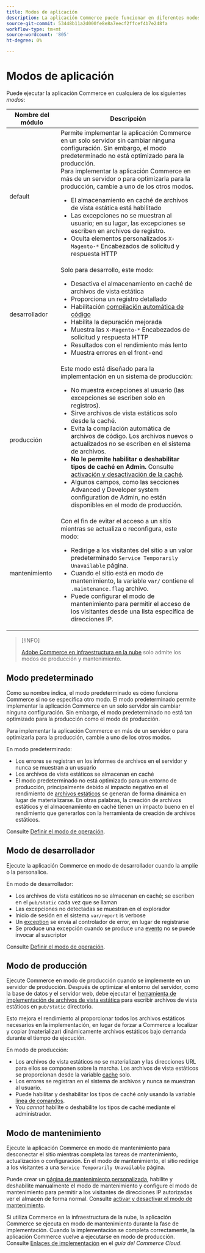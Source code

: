 ```yaml
---
title: Modos de aplicación
description: La aplicación Commerce puede funcionar en diferentes modos según sus necesidades. Vea una lista detallada de los modos de aplicación disponibles.
source-git-commit: 53448b11a2d000fe8e8a7eecf2ffcef4b7e248fa
workflow-type: tm+mt
source-wordcount: '805'
ht-degree: 0%

---
```



# Modos de aplicación

Puede ejecutar la aplicación Commerce en cualquiera de los siguientes _modos_:

| Nombre del módulo | Descripción |
| ----------- | ----------- |
| default | Permite implementar la aplicación Commerce en un solo servidor sin cambiar ninguna configuración. Sin embargo, el modo predeterminado no está optimizado para la producción.<br>Para implementar la aplicación Commerce en más de un servidor o para optimizarla para la producción, cambie a uno de los otros modos.<ul><li>El almacenamiento en caché de archivos de vista estática está habilitado</li><li>Las excepciones no se muestran al usuario; en su lugar, las excepciones se escriben en archivos de registro.</li><li>Oculta elementos personalizados `X-Magento-*` Encabezados de solicitud y respuesta HTTP</li></ul> |
| desarrollador | Solo para desarrollo, este modo:<ul><li>Desactiva el almacenamiento en caché de archivos de vista estática</li><li>Proporciona un registro detallado</li><li>Habilitación [compilación automática de código](../cli/code-compiler.md)</li><li>Habilita la depuración mejorada</li><li>Muestra las `X-Magento-*` Encabezados de solicitud y respuesta HTTP</li><li>Resultados con el rendimiento más lento</li><li>Muestra errores en el front-end</li></ul> |
| producción | Este modo está diseñado para la implementación en un sistema de producción:<ul><li>No muestra excepciones al usuario (las excepciones se escriben solo en registros).</li><li>Sirve archivos de vista estáticos solo desde la caché.</li><li>Evita la compilación automática de archivos de código. Los archivos nuevos o actualizados no se escriben en el sistema de archivos.</li><li>**No le permite habilitar o deshabilitar tipos de caché en Admin.** Consulte [activación y desactivación de la caché](../cli/manage-cache.md#enable-or-disable-cache-types).</li><li>Algunos campos, como las secciones Advanced y Developer system configuration de Admin, no están disponibles en el modo de producción.</li></ul> |
| mantenimiento | Con el fin de evitar el acceso a un sitio mientras se actualiza o reconfigura, este modo:<ul><li>Redirige a los visitantes del sitio a un valor predeterminado `Service Temporarily Unavailable` página.</li><li>Cuando el sitio está en modo de mantenimiento, la variable `var/` contiene el `.maintenance.flag` archivo.</li><li>Puede configurar el modo de mantenimiento para permitir el acceso de los visitantes desde una lista específica de direcciones IP.</li></ul> |

>[!INFO]
>
>[Adobe Commerce en infraestructura en la nube](https://devdocs.magento.com/cloud/bk-cloud.html) solo admite los modos de producción y mantenimiento.

## Modo predeterminado

Como su nombre indica, el modo predeterminado es cómo funciona Commerce si no se especifica otro modo. El modo predeterminado permite implementar la aplicación Commerce en un solo servidor sin cambiar ninguna configuración. Sin embargo, el modo predeterminado no está tan optimizado para la producción como el modo de producción.

Para implementar la aplicación Commerce en más de un servidor o para optimizarla para la producción, cambie a uno de los otros modos.

En modo predeterminado:

- Los errores se registran en los informes de archivos en el servidor y nunca se muestran a un usuario
- Los archivos de vista estáticos se almacenan en caché
- El modo predeterminado no está optimizado para un entorno de producción, principalmente debido al impacto negativo en el rendimiento de [archivos estáticos](https://glossary.magento.com/static-files) se generan de forma dinámica en lugar de materializarse. En otras palabras, la creación de archivos estáticos y el almacenamiento en caché tienen un impacto bueno en el rendimiento que generarlos con la herramienta de creación de archivos estáticos.

Consulte [Definir el modo de operación](../cli/set-mode.md).

## Modo de desarrollador

Ejecute la aplicación Commerce en modo de desarrollador cuando la amplíe o la personalice.

En modo de desarrollador:

- Los archivos de vista estáticos no se almacenan en caché; se escriben en el `pub/static` cada vez que se llaman
- Las excepciones no detectadas se muestran en el explorador
- Inicio de sesión en el sistema `var/report` is verbose
- Un [exception](https://glossary.magento.com/exception) se envía al controlador de error, en lugar de registrarse
- Se produce una excepción cuando se produce una [evento](https://glossary.magento.com/event) no se puede invocar al suscriptor

Consulte [Definir el modo de operación](../cli/set-mode.md).

## Modo de producción

Ejecute Commerce en modo de producción cuando se implemente en un servidor de producción. Después de optimizar el entorno del servidor, como la base de datos y el servidor web, debe ejecutar el [herramienta de implementación de archivos de vista estática](../cli/static-view-file-deployment.md) para escribir archivos de vista estáticos en `pub/static` directorio.

Esto mejora el rendimiento al proporcionar todos los archivos estáticos necesarios en la implementación, en lugar de forzar a Commerce a localizar y copiar (materializar) dinámicamente archivos estáticos bajo demanda durante el tiempo de ejecución.

En modo de producción:

- Los archivos de vista estáticos no se materializan y las direcciones URL para ellos se componen sobre la marcha. Los archivos de vista estáticos se proporcionan desde la variable [cache](https://glossary.magento.com/cache) solo.
- Los errores se registran en el sistema de archivos y nunca se muestran al usuario.
- Puede habilitar y deshabilitar los tipos de caché _only_ usando la variable [línea de comandos](../cli/manage-cache.md#config-cli-subcommands-cache-en).
- You _cannot_ habilite o deshabilite los tipos de caché mediante el administrador.

## Modo de mantenimiento

Ejecute la aplicación Commerce en modo de mantenimiento para desconectar el sitio mientras completa las tareas de mantenimiento, actualización o configuración. En el modo de mantenimiento, el sitio redirige a los visitantes a una `Service Temporarily Unavailable` página.

Puede crear un [página de mantenimiento personalizada](https://experienceleague.adobe.com/docs/commerce-operations/upgrade-guide/troubleshooting/maintenance-mode-options.html), habilite y deshabilite manualmente el modo de mantenimiento y configure el modo de mantenimiento para permitir a los visitantes de direcciones IP autorizadas ver el almacén de forma normal. Consulte [activar y desactivar el modo de mantenimiento](https://devdocs.magento.com/guides/v2.4/install-gde/install/cli/install-cli-subcommands-maint.html).

Si utiliza Commerce en la infraestructura de la nube, la aplicación Commerce se ejecuta en modo de mantenimiento durante la fase de implementación. Cuando la implementación se completa correctamente, la aplicación Commerce vuelve a ejecutarse en modo de producción. Consulte [Enlaces de implementación](https://devdocs.magento.com/cloud/reference/discover-deploy.html#cloud-deploy-over-phases-hook) en el _guía del Commerce Cloud_.
